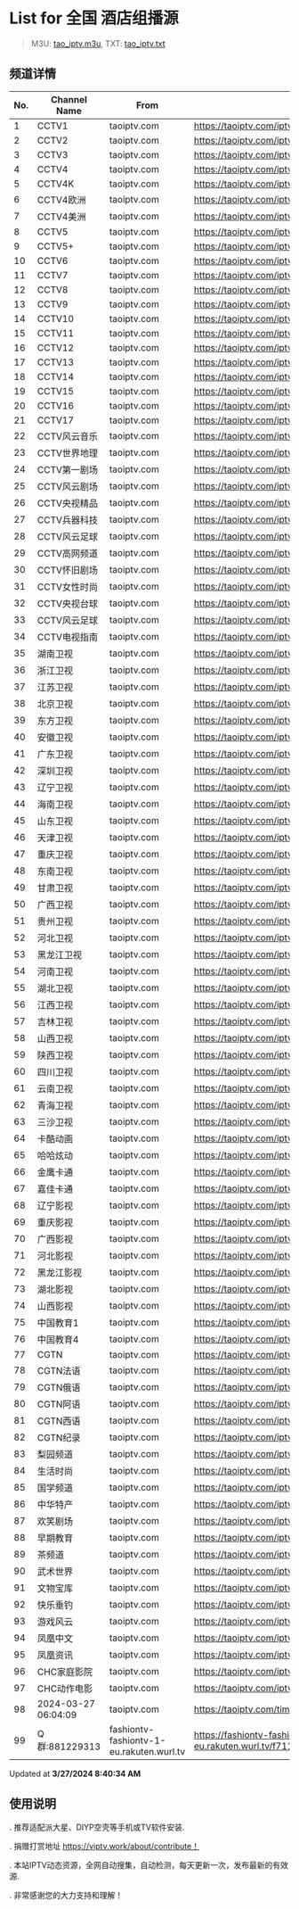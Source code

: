 # List for **全国 酒店组播源**

> M3U: [tao_iptv.m3u](/tao_iptv.m3u), TXT: [tao_iptv.txt](/txt/tao_iptv.txt)

## 频道详情

| No. | Channel Name | From | Source |
| --- | ------------ | ---- | ------ |
| 1 | CCTV1 | taoiptv.com | <https://taoiptv.com/iptv.php?id=100100&sign=272829> |
| 2 | CCTV2 | taoiptv.com | <https://taoiptv.com/iptv.php?id=100200&sign=272829> |
| 3 | CCTV3 | taoiptv.com | <https://taoiptv.com/iptv.php?id=100300&sign=272829> |
| 4 | CCTV4 | taoiptv.com | <https://taoiptv.com/iptv.php?id=100400&sign=272829> |
| 5 | CCTV4K | taoiptv.com | <https://taoiptv.com/iptv.php?id=100500&sign=272829> |
| 6 | CCTV4欧洲 | taoiptv.com | <https://taoiptv.com/iptv.php?id=100600&sign=272829> |
| 7 | CCTV4美洲 | taoiptv.com | <https://taoiptv.com/iptv.php?id=100700&sign=272829> |
| 8 | CCTV5 | taoiptv.com | <https://taoiptv.com/iptv.php?id=100800&sign=272829> |
| 9 | CCTV5+ | taoiptv.com | <https://taoiptv.com/iptv.php?id=100900&sign=272829> |
| 10 | CCTV6 | taoiptv.com | <https://taoiptv.com/iptv.php?id=101000&sign=272829> |
| 11 | CCTV7 | taoiptv.com | <https://taoiptv.com/iptv.php?id=101100&sign=272829> |
| 12 | CCTV8 | taoiptv.com | <https://taoiptv.com/iptv.php?id=101200&sign=272829> |
| 13 | CCTV9 | taoiptv.com | <https://taoiptv.com/iptv.php?id=101400&sign=272829> |
| 14 | CCTV10 | taoiptv.com | <https://taoiptv.com/iptv.php?id=101500&sign=272829> |
| 15 | CCTV11 | taoiptv.com | <https://taoiptv.com/iptv.php?id=101600&sign=272829> |
| 16 | CCTV12 | taoiptv.com | <https://taoiptv.com/iptv.php?id=101700&sign=272829> |
| 17 | CCTV13 | taoiptv.com | <https://taoiptv.com/iptv.php?id=101800&sign=272829> |
| 18 | CCTV14 | taoiptv.com | <https://taoiptv.com/iptv.php?id=101900&sign=272829> |
| 19 | CCTV15 | taoiptv.com | <https://taoiptv.com/iptv.php?id=102000&sign=272829> |
| 20 | CCTV16 | taoiptv.com | <https://taoiptv.com/iptv.php?id=102100&sign=272829> |
| 21 | CCTV17 | taoiptv.com | <https://taoiptv.com/iptv.php?id=102200&sign=272829> |
| 22 | CCTV风云音乐 | taoiptv.com | <https://taoiptv.com/iptv.php?id=102300&sign=272829> |
| 23 | CCTV世界地理 | taoiptv.com | <https://taoiptv.com/iptv.php?id=102400&sign=272829> |
| 24 | CCTV第一剧场 | taoiptv.com | <https://taoiptv.com/iptv.php?id=102500&sign=272829> |
| 25 | CCTV风云剧场 | taoiptv.com | <https://taoiptv.com/iptv.php?id=102600&sign=272829> |
| 26 | CCTV央视精品 | taoiptv.com | <https://taoiptv.com/iptv.php?id=102700&sign=272829> |
| 27 | CCTV兵器科技 | taoiptv.com | <https://taoiptv.com/iptv.php?id=102800&sign=272829> |
| 28 | CCTV风云足球 | taoiptv.com | <https://taoiptv.com/iptv.php?id=102900&sign=272829> |
| 29 | CCTV高网频道 | taoiptv.com | <https://taoiptv.com/iptv.php?id=103000&sign=272829> |
| 30 | CCTV怀旧剧场 | taoiptv.com | <https://taoiptv.com/iptv.php?id=103100&sign=272829> |
| 31 | CCTV女性时尚 | taoiptv.com | <https://taoiptv.com/iptv.php?id=103200&sign=272829> |
| 32 | CCTV央视台球 | taoiptv.com | <https://taoiptv.com/iptv.php?id=103300&sign=272829> |
| 33 | CCTV风云足球 | taoiptv.com | <https://taoiptv.com/iptv.php?id=103310&sign=272829> |
| 34 | CCTV电视指南 | taoiptv.com | <https://taoiptv.com/iptv.php?id=103320&sign=272829> |
| 35 | 湖南卫视 | taoiptv.com | <https://taoiptv.com/iptv.php?id=200100&sign=272829> |
| 36 | 浙江卫视 | taoiptv.com | <https://taoiptv.com/iptv.php?id=200200&sign=272829> |
| 37 | 江苏卫视 | taoiptv.com | <https://taoiptv.com/iptv.php?id=200300&sign=272829> |
| 38 | 北京卫视 | taoiptv.com | <https://taoiptv.com/iptv.php?id=200400&sign=272829> |
| 39 | 东方卫视 | taoiptv.com | <https://taoiptv.com/iptv.php?id=200500&sign=272829> |
| 40 | 安徽卫视 | taoiptv.com | <https://taoiptv.com/iptv.php?id=200600&sign=272829> |
| 41 | 广东卫视 | taoiptv.com | <https://taoiptv.com/iptv.php?id=200700&sign=272829> |
| 42 | 深圳卫视 | taoiptv.com | <https://taoiptv.com/iptv.php?id=200800&sign=272829> |
| 43 | 辽宁卫视 | taoiptv.com | <https://taoiptv.com/iptv.php?id=200900&sign=272829> |
| 44 | 海南卫视 | taoiptv.com | <https://taoiptv.com/iptv.php?id=201000&sign=272829> |
| 45 | 山东卫视 | taoiptv.com | <https://taoiptv.com/iptv.php?id=201100&sign=272829> |
| 46 | 天津卫视 | taoiptv.com | <https://taoiptv.com/iptv.php?id=201200&sign=272829> |
| 47 | 重庆卫视 | taoiptv.com | <https://taoiptv.com/iptv.php?id=201300&sign=272829> |
| 48 | 东南卫视 | taoiptv.com | <https://taoiptv.com/iptv.php?id=201400&sign=272829> |
| 49 | 甘肃卫视 | taoiptv.com | <https://taoiptv.com/iptv.php?id=201500&sign=272829> |
| 50 | 广西卫视 | taoiptv.com | <https://taoiptv.com/iptv.php?id=201600&sign=272829> |
| 51 | 贵州卫视 | taoiptv.com | <https://taoiptv.com/iptv.php?id=201700&sign=272829> |
| 52 | 河北卫视 | taoiptv.com | <https://taoiptv.com/iptv.php?id=201800&sign=272829> |
| 53 | 黑龙江卫视 | taoiptv.com | <https://taoiptv.com/iptv.php?id=201900&sign=272829> |
| 54 | 河南卫视 | taoiptv.com | <https://taoiptv.com/iptv.php?id=202000&sign=272829> |
| 55 | 湖北卫视 | taoiptv.com | <https://taoiptv.com/iptv.php?id=202100&sign=272829> |
| 56 | 江西卫视 | taoiptv.com | <https://taoiptv.com/iptv.php?id=202200&sign=272829> |
| 57 | 吉林卫视 | taoiptv.com | <https://taoiptv.com/iptv.php?id=202300&sign=272829> |
| 58 | 山西卫视 | taoiptv.com | <https://taoiptv.com/iptv.php?id=202600&sign=272829> |
| 59 | 陕西卫视 | taoiptv.com | <https://taoiptv.com/iptv.php?id=202700&sign=272829> |
| 60 | 四川卫视 | taoiptv.com | <https://taoiptv.com/iptv.php?id=202800&sign=272829> |
| 61 | 云南卫视 | taoiptv.com | <https://taoiptv.com/iptv.php?id=203000&sign=272829> |
| 62 | 青海卫视 | taoiptv.com | <https://taoiptv.com/iptv.php?id=203200&sign=272829> |
| 63 | 三沙卫视 | taoiptv.com | <https://taoiptv.com/iptv.php?id=203710&sign=272829> |
| 64 | 卡酷动画 | taoiptv.com | <https://taoiptv.com/iptv.php?id=203800&sign=272829> |
| 65 | 哈哈炫动 | taoiptv.com | <https://taoiptv.com/iptv.php?id=203810&sign=272829> |
| 66 | 金鹰卡通 | taoiptv.com | <https://taoiptv.com/iptv.php?id=203820&sign=272829> |
| 67 | 嘉佳卡通 | taoiptv.com | <https://taoiptv.com/iptv.php?id=203830&sign=272829> |
| 68 | 辽宁影视 | taoiptv.com | <https://taoiptv.com/iptv.php?id=300900&sign=272829> |
| 69 | 重庆影视 | taoiptv.com | <https://taoiptv.com/iptv.php?id=301300&sign=272829> |
| 70 | 广西影视 | taoiptv.com | <https://taoiptv.com/iptv.php?id=301600&sign=272829> |
| 71 | 河北影视 | taoiptv.com | <https://taoiptv.com/iptv.php?id=301800&sign=272829> |
| 72 | 黑龙江影视 | taoiptv.com | <https://taoiptv.com/iptv.php?id=301900&sign=272829> |
| 73 | 湖北影视 | taoiptv.com | <https://taoiptv.com/iptv.php?id=302100&sign=272829> |
| 74 | 山西影视 | taoiptv.com | <https://taoiptv.com/iptv.php?id=302600&sign=272829> |
| 75 | 中国教育1 | taoiptv.com | <https://taoiptv.com/iptv.php?id=400100&sign=272829> |
| 76 | 中国教育4 | taoiptv.com | <https://taoiptv.com/iptv.php?id=400130&sign=272829> |
| 77 | CGTN | taoiptv.com | <https://taoiptv.com/iptv.php?id=400200&sign=272829> |
| 78 | CGTN法语 | taoiptv.com | <https://taoiptv.com/iptv.php?id=400210&sign=272829> |
| 79 | CGTN俄语 | taoiptv.com | <https://taoiptv.com/iptv.php?id=400220&sign=272829> |
| 80 | CGTN阿语 | taoiptv.com | <https://taoiptv.com/iptv.php?id=400230&sign=272829> |
| 81 | CGTN西语 | taoiptv.com | <https://taoiptv.com/iptv.php?id=400240&sign=272829> |
| 82 | CGTN纪录 | taoiptv.com | <https://taoiptv.com/iptv.php?id=400250&sign=272829> |
| 83 | 梨园频道 | taoiptv.com | <https://taoiptv.com/iptv.php?id=400900&sign=272829> |
| 84 | 生活时尚 | taoiptv.com | <https://taoiptv.com/iptv.php?id=401100&sign=272829> |
| 85 | 国学频道 | taoiptv.com | <https://taoiptv.com/iptv.php?id=401200&sign=272829> |
| 86 | 中华特产 | taoiptv.com | <https://taoiptv.com/iptv.php?id=401400&sign=272829> |
| 87 | 欢笑剧场 | taoiptv.com | <https://taoiptv.com/iptv.php?id=401500&sign=272829> |
| 88 | 早期教育 | taoiptv.com | <https://taoiptv.com/iptv.php?id=403100&sign=272829> |
| 89 | 茶频道 | taoiptv.com | <https://taoiptv.com/iptv.php?id=403400&sign=272829> |
| 90 | 武术世界 | taoiptv.com | <https://taoiptv.com/iptv.php?id=403500&sign=272829> |
| 91 | 文物宝库 | taoiptv.com | <https://taoiptv.com/iptv.php?id=403800&sign=272829> |
| 92 | 快乐垂钓 | taoiptv.com | <https://taoiptv.com/iptv.php?id=404200&sign=272829> |
| 93 | 游戏风云 | taoiptv.com | <https://taoiptv.com/iptv.php?id=406100&sign=272829> |
| 94 | 凤凰中文 | taoiptv.com | <https://taoiptv.com/iptv.php?id=500100&sign=272829> |
| 95 | 凤凰资讯 | taoiptv.com | <https://taoiptv.com/iptv.php?id=500200&sign=272829> |
| 96 | CHC家庭影院 | taoiptv.com | <https://taoiptv.com/iptv.php?id=600100&sign=272829> |
| 97 | CHC动作电影 | taoiptv.com | <https://taoiptv.com/iptv.php?id=600200&sign=272829> |
| 98 | 2024-03-27 06:04:09 | taoiptv.com | <https://taoiptv.com/time.mp4> |
| 99 | Q群:881229313 | fashiontv-fashiontv-1-eu.rakuten.wurl.tv | <https://fashiontv-fashiontv-1-eu.rakuten.wurl.tv/f711df33773d2dc83a1be49b8e841b00.m3u8> |

Updated at **3/27/2024 8:40:34 AM**

## 使用说明

. 推荐适配派大星、DIYP空壳等手机或TV软件安装.

. 捐赠打赏地址 https://viptv.work/about/contribute！

. 本站IPTV动态资源，全网自动搜集，自动检测，每天更新一次，发布最新的有效源.

. 非常感谢您的大力支持和理解！